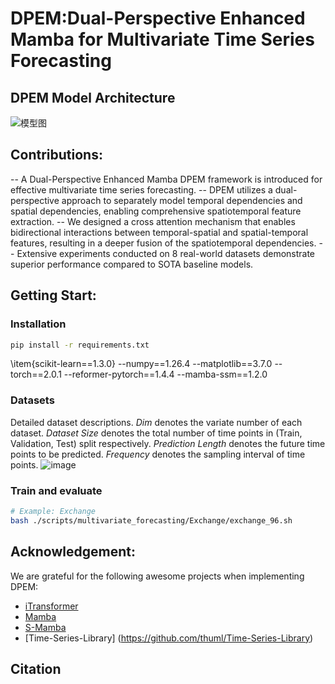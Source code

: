 # DPEM:Dual-Perspective Enhanced Mamba for Multivariate Time Series Forecasting
## DPEM Model Architecture
![模型图](https://github.com/user-attachments/assets/4ea7d8f0-306e-4cbd-8241-de278e360a08)
## Contributions:

-- A Dual-Perspective Enhanced Mamba DPEM framework is introduced for effective multivariate time series forecasting.
-- DPEM utilizes a dual-perspective approach to separately model temporal dependencies and spatial dependencies, enabling comprehensive spatiotemporal feature extraction.
-- We designed a cross attention mechanism that enables bidirectional interactions between temporal-spatial and spatial-temporal features, resulting in a deeper fusion of the spatiotemporal dependencies.
-- Extensive experiments conducted on 8 real-world datasets demonstrate superior performance compared to SOTA baseline models.

## Getting Start:
### Installation
```bash
pip install -r requirements.txt
```
\item{scikit-learn==1.3.0}
--numpy==1.26.4
--matplotlib==3.7.0
--torch==2.0.1
--reformer-pytorch==1.4.4
--mamba-ssm==1.2.0

### Datasets
Detailed dataset descriptions. $Dim$ denotes the variate number of each dataset. $Dataset$ $Size$ denotes the total number of time points in (Train, Validation, Test) split respectively. $Prediction$ $Length$ denotes the future time points to be predicted. $Frequency$ denotes the sampling interval of time points.
![image](https://github.com/user-attachments/assets/d4134d1b-d261-43f2-8fba-782bc4de4a4e)

### Train and evaluate

```bash
# Example: Exchange
bash ./scripts/multivariate_forecasting/Exchange/exchange_96.sh
```


## Acknowledgement:

We are grateful for the following awesome projects when implementing DPEM:

- [iTransformer](https://github.com/thuml/iTransformer)
- [Mamba](https://github.com/state-spaces/mamba)
- [S-Mamba](https://github.com/wzhwzhwzh0921/S-D-Mamba)
- [Time-Series-Library] (https://github.com/thuml/Time-Series-Library)

## Citation  

